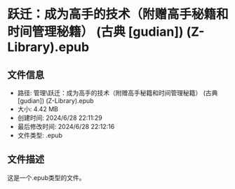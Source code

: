 ﻿# 跃迁：成为高手的技术（附赠高手秘籍和时间管理秘籍） (古典 [gudian]) (Z-Library).epub

## 文件信息
- 路径: 管理\跃迁：成为高手的技术（附赠高手秘籍和时间管理秘籍） (古典 [gudian]) (Z-Library).epub
- 大小: 4.42 MB
- 创建时间: 2024/6/28 22:11:29
- 最后修改时间: 2024/6/28 22:12:16
- 文件类型: .epub

## 文件描述
这是一个.epub类型的文件。

